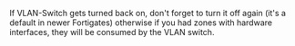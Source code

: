 If VLAN-Switch gets turned back on, don't forget to turn it off again (it's a default in newer Fortigates) otherwise if you had zones with hardware interfaces, they will be consumed by the VLAN switch.

